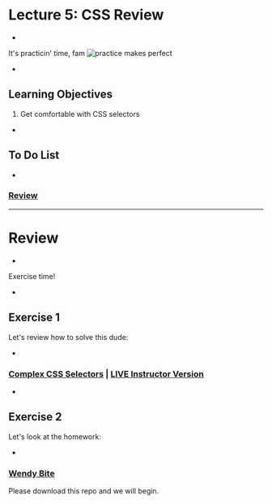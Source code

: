 # Lecture 5: CSS Review

-

It's practicin' time, fam
![practice makes perfect](https://media1.giphy.com/media/XIqCQx02E1U9W/giphy.gif)

-

## Learning Objectives
1. Get comfortable with CSS selectors

-

## To Do List

-

### [Review](#review)
---
# Review

-

Exercise time!

-

## Exercise 1
Let's review how to solve this dude:

-

### [Complex CSS Selectors](http://samantha.fewd.us/#fork/mottaquikarim/Complex_CSS_Selectors) | [LIVE Instructor Version](http://samantha.fewd.us/#broadcast/mottaquikarim/Complex_CSS_Selectors)

-

## Exercise 2
Let's look at the homework:

-

### [Wendy Bite](https://github.com/FEWDMaterials/WendyBite_BEM)
Please download this repo and we will begin.